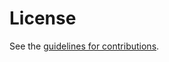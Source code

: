# License

See the
[guidelines for contributions](https://github.com/danwing/cidfi/blob/main/CONTRIBUTING.md).
